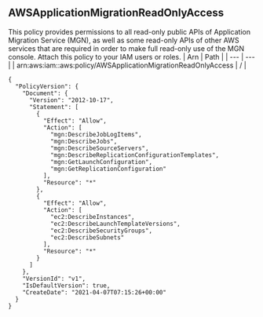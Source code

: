 
## AWSApplicationMigrationReadOnlyAccess
This policy provides permissions to all read-only public APIs of Application Migration Service (MGN), as well as some read-only APIs of other AWS services that are required in order to make full read-only use of the MGN console. Attach this policy to your IAM users or roles.
| Arn | Path |
| --- | --- |
| arn:aws:iam::aws:policy/AWSApplicationMigrationReadOnlyAccess | / |
```
{
  "PolicyVersion": {
    "Document": {
      "Version": "2012-10-17",
      "Statement": [
        {
          "Effect": "Allow",
          "Action": [
            "mgn:DescribeJobLogItems",
            "mgn:DescribeJobs",
            "mgn:DescribeSourceServers",
            "mgn:DescribeReplicationConfigurationTemplates",
            "mgn:GetLaunchConfiguration",
            "mgn:GetReplicationConfiguration"
          ],
          "Resource": "*"
        },
        {
          "Effect": "Allow",
          "Action": [
            "ec2:DescribeInstances",
            "ec2:DescribeLaunchTemplateVersions",
            "ec2:DescribeSecurityGroups",
            "ec2:DescribeSubnets"
          ],
          "Resource": "*"
        }
      ]
    },
    "VersionId": "v1",
    "IsDefaultVersion": true,
    "CreateDate": "2021-04-07T07:15:26+00:00"
  }
}
```
